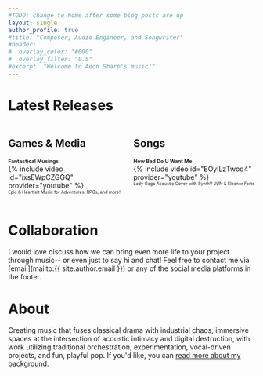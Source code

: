 ```yaml
---
#TODO: change to home after some blog posts are up
layout: single
author_profile: true
#title: "Composer, Audio Engineer, and Songwriter"
#header:
#  overlay_color: "#000"
#  overlay_filter: "0.5"
#excerpt: "Welcome to Aeon Sharp's music!"
---
```

<style>
  .flex-container {
      display: flex;
  }
  .flex-child {
      flex: 1;
      margin-right: 4px;
      margin-left: 4px
  }
  .flex-child:first-child {
      margin-left: 0px
  }  
  .flex-child:last-child {
      margin-right: 0px
  }
  /* for some reason $type-size-n doesn't work in here, should be 6 and 8 so we're just copying those magic numbers from _variables.scss */
  .release-title {
    font-weight: bold;
    font-size: 0.75em;
  }
  .release-excerpt {
    font-size: 0.625em;
  }
</style>
<h1 class="archive__title">Latest Releases</h1>
<div class="flex-container">
  <div class="flex-child">
    <h2 class="archive__subtitle">Games & Media</h2>
    <div class="release-title">Fantastical Musings</div>
    {% include video id="ixsEWpCZGGQ" provider="youtube" %}
    <div class="release-excerpt">Epic & Heartfelt Music for Adventures, RPGs, and more!</div>
  </div>
  <div class="flex-child">
    <h2 class="archive__subtitle">Songs</h2>
    <!--<iframe width="100%" scrolling="no" frameborder="no" allow="autoplay" src="https://w.soundcloud.com/player/?url=https%3A//api.soundcloud.com/tracks/soundcloud%253Atracks%253A2042368397&color=%23ff5500&auto_play=false&hide_related=false&show_comments=true&show_user=true&show_reposts=false&show_teaser=true&visual=true"></iframe><div style="font-size: 10px; color: #cccccc;line-break: anywhere;word-break: normal;overflow: hidden;white-space: nowrap;text-overflow: ellipsis; font-family: Interstate,Lucida Grande,Lucida Sans Unicode,Lucida Sans,Garuda,Verdana,Tahoma,sans-serif;font-weight: 100;"><a href="https://soundcloud.com/aeonsharp" title="Aeon Sharp" target="_blank" style="color: #cccccc; text-decoration: none;">Aeon Sharp</a> · <a href="https://soundcloud.com/aeonsharp/morbid-curiosity" title="Morbid Curiosity (with VOCALOID SORA, Ken, and Allen)" target="_blank" style="color: #cccccc; text-decoration: none;">Morbid Curiosity (with VOCALOID SORA, Ken, and Allen)</a></div>-->
    <div class="release-title">How Bad Do U Want Me</div>
    {% include video id="EOylLzTwoq4" provider="youtube" %}
    <div class="release-excerpt">Lady Gaga Acoustic Cover with SynthV JUN & Eleanor Forte</div>
  </div>
</div>
<br>

# Collaboration

I would love discuss how we can bring even more life to your project through music-- or even just to say hi and chat! Feel free to contact me via [email](mailto:{{ site.author.email }}) or any of the social media platforms in the footer.

# About

Creating music that fuses classical drama with industrial chaos; immersive spaces at the intersection of acoustic intimacy and digital destruction, with work utilizing traditional orchestration, experimentation, vocal-driven projects, and fun, playful pop. If you'd like, you can [read more about my background](/background/).